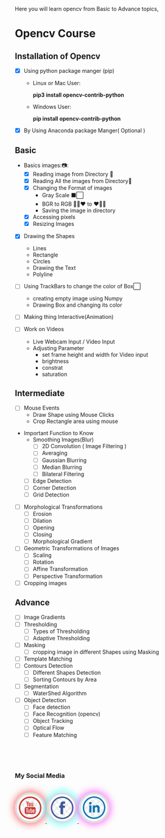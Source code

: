 Here you will learn opencv from Basic to Advance topics,

# Opencv Course

## Installation of Opencv

- [x] Using python package manger (pip)

  - Linux or Mac User:

    **pip3 install opencv-contrib-python**

  - Windows User:

    **pip install opencv-contrib-python**

- [x] By Using Anaconda package Manger( Optional )

## Basic

- Basics images::camera::
  - [x] Reading image from Directory :file_folder:
  - [x] Reading All the images from Directory:file_folder:
  - [x] Changing the Format of images
    - Gray Scale :black_large_square::white_large_square:
    - BGR to RGB :blue_heart::green_heart::heart: to :heart::green_heart::blue_heart:
    - Saving the image in directory
  - [x] Accessing pixels
  - [x] Resizing Images
- [x] Drawing the Shapes
  - Lines
  - Rectangle
  - Circles
  - Drawing the Text
  - Polyline
- [ ] Using TrackBars to change the color of Box:white_large_square:
  - creating empty image using Numpy
  - Drawing Box and changing its color
- [ ] Making thing Interactive(Animation)

- [ ] Work on Videos
  - Live Webcam Input / Video Input
  - Adjusting Parameter
    - set frame height and width for Video input
    - brightness
    - constrat
    - saturation

## Intermediate

- [ ] Mouse Events
  - Draw Shape using Mouse Clicks
  - Crop Rectangle area using mouse
- Important Function to Know
  - Smoothing Images(Blur)
    - [ ] 2D Convolution ( Image Filtering )
    - [ ] Averaging
    - [ ] Gaussian Blurring
    - [ ] Median Blurring
    - [ ] Bilateral Filtering
  - [ ] Edge Detection
  - [ ] Corner Detection
  - [ ] Grid Detection
- [ ] Morphological Transformations
  - [ ] Erosion
  - [ ] Dilation
  - [ ] Opening
  - [ ] Closing
  - [ ] Morphological Gradient
- [ ] Geometric Transformations of Images
  - [ ] Scaling
  - [ ] Rotation
  - [ ] Affine Transformation
  - [ ] Perspective Transformation
- [ ] Cropping images

## Advance

- [ ] Image Gradients
- [ ] Thresholding
  - [ ] Types of Thresholding
  - [ ] Adaptive Thresholding
- [ ] Masking
  - [ ] cropping image in different Shapes using Masking
- [ ] Template Matching
- [ ] Contours Detection
  - [ ] Different Shapes Detection
  - [ ] Sorting Contours by Area
- [ ] Segmentation
  - [ ] WaterShed Algorithm
- [ ] Object Detection
  - [ ] Face detection
  - [ ] Face Recognition (opencv)
  - [ ] Object Tracking
  - [ ] Optical Flow
  - [ ] Feature Matching

<br>

<br/>
<br>

### My Social Media

<br/>
<a href="https://www.youtube.com/c/aiphile">
<img style="border: 5px solid #ddd; border-radius: 100px;
box-shadow: 0 0 20px 3px rgba(255, 0, 0, 0.6);
  padding:  5px 5px;" border="10" alt="Youtube" src="icons/Youtube2.png" width="60" height="60">
</a>
<a href="https://www.facebook.com/AIPhile17">
<img style="border: 5px solid #ddd; border-radius: 100px;
box-shadow: 0 0 20px 3px rgba(0, 255, 255, 0.6);
  padding:  5px 5px;" border="10" alt="AiPhile" src="icons/facebook.png"  width="60" height="60">
</a>
</a>
<a href="linkedin.com/in/https://www.linkedin.com/in/asadullah-dal17/">
<img style="border: 5px solid #ddd; border-radius: 100px;
box-shadow: 0 0 20px 3px rgba(255, 0, 255, 0.6);
  padding:  5px 5px;" border="10" alt="Linkedin" src="icons/LinkedIn.png" width="60" height="60">
</a>
